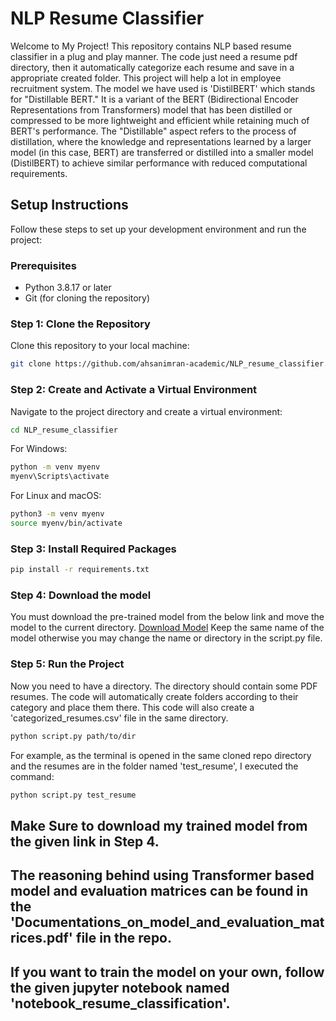 # NLP Resume Classifier
Welcome to My Project! This repository contains NLP based resume classifier in a plug and play manner. The code just need a resume pdf directory, then it automatically categorize each resume and save in a appropriate created folder. This project will help a lot in employee recruitment system.
The model we have used is 'DistilBERT' which stands for "Distillable BERT." It is a variant of the BERT (Bidirectional Encoder Representations from Transformers) model that has been distilled or compressed to be more lightweight and efficient while retaining much of BERT's performance. The "Distillable" aspect refers to the process of distillation, where the knowledge and representations learned by a larger model (in this case, BERT) are transferred or distilled into a smaller model (DistilBERT) to achieve similar performance with reduced computational requirements.

## Setup Instructions

Follow these steps to set up your development environment and run the project:

### Prerequisites

- Python 3.8.17 or later
- Git (for cloning the repository)

### Step 1: Clone the Repository

Clone this repository to your local machine:

```bash
git clone https://github.com/ahsanimran-academic/NLP_resume_classifier.git
```
### Step 2: Create and Activate a Virtual Environment
Navigate to the project directory and create a virtual environment:

```bash
cd NLP_resume_classifier
```
For Windows:
```bash
python -m venv myenv
myenv\Scripts\activate
```
For Linux and macOS:
```bash
python3 -m venv myenv
source myenv/bin/activate
```
### Step 3: Install Required Packages
```bash
pip install -r requirements.txt
```
### Step 4: Download the model
You must download the pre-trained model from the below link and move the model to the current directory.
[Download Model](https://drive.google.com/file/d/1Yoa7w1RndA4CFOut2bMrPkHOtTkUvJpW/view?usp=sharing) 
Keep the same name of the model otherwise you may change the name or directory in the script.py file.

### Step 5: Run the Project
Now you need to have a directory. The directory should contain some PDF resumes. The code will automatically create folders according to their category and place them there. This code will also create a 'categorized_resumes.csv' file in the same directory.

```bash
python script.py path/to/dir
```
For example, as the terminal is opened in the same cloned repo directory and the resumes are in the folder named 'test_resume', I executed the command:
```bash
python script.py test_resume
```
## Make Sure to download my trained model from the given link in Step 4. 
## The reasoning behind using Transformer based model and evaluation matrices can be found in the 'Documentations_on_model_and_evaluation_matrices.pdf' file in the repo.   
## If you want to train the model on your own, follow the given jupyter notebook named 'notebook_resume_classification'.
